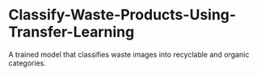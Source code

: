 # Classify-Waste-Products-Using-Transfer-Learning
A trained model that classifies waste images into recyclable and organic categories.
